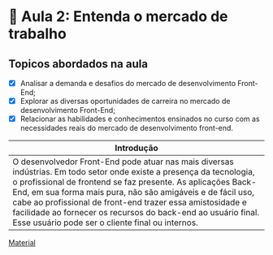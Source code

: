 # 📝 Aula 2: Entenda o mercado de trabalho

## Topicos abordados na aula

- [x] Analisar a demanda e desafios do mercado de desenvolvimento Front-End;
- [x] Explorar as diversas oportunidades de carreira no mercado de desenvolvimento Front-End;
- [x] Relacionar as habilidades e conhecimentos ensinados no curso com as necessidades reais do mercado de desenvolvimento front-end.

| Introdução                                                                                                                                                                                                                                                                                                                                                                                                                            |
| ------------------------------------------------------------------------------------------------------------------------------------------------------------------------------------------------------------------------------------------------------------------------------------------------------------------------------------------------------------------------------------------------------------------------------------- |
| O desenvolvedor Front-End pode atuar nas mais diversas indústrias. Em todo setor onde existe a presença da tecnologia, o profissional de frontend se faz presente. As aplicações Back-End, em sua forma mais pura, não são amigáveis e de fácil uso, cabe ao profissional de front-end trazer essa amistosidade e facilidade ao fornecer os recursos do back-end ao usuário final. Esse usuário pode ser o cliente final ou internos. |

[Material](../Arquivos/Entendendo%20o%20Mercado.pdf)
